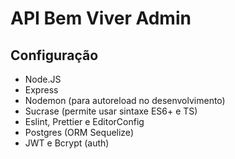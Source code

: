 # API Bem Viver Admin

## Configuração

- Node.JS
- Express
- Nodemon (para autoreload no desenvolvimento)
- Sucrase (permite usar sintaxe ES6+ e TS)
- Eslint, Prettier e EditorConfig
- Postgres (ORM Sequelize)
- JWT e Bcrypt (auth)
